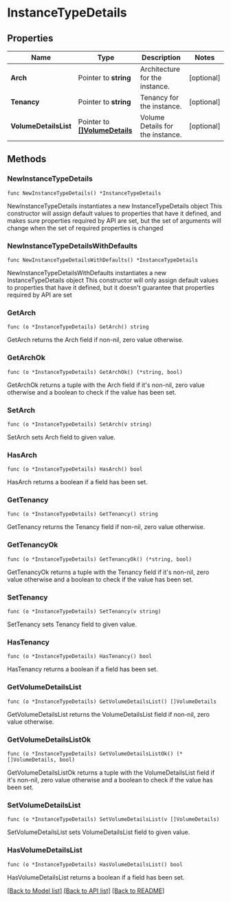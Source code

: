 # InstanceTypeDetails

## Properties

Name | Type | Description | Notes
------------ | ------------- | ------------- | -------------
**Arch** | Pointer to **string** | Architecture for the instance. | [optional] 
**Tenancy** | Pointer to **string** | Tenancy for the instance. | [optional] 
**VolumeDetailsList** | Pointer to [**[]VolumeDetails**](VolumeDetails.md) | Volume Details for the instance. | [optional] 

## Methods

### NewInstanceTypeDetails

`func NewInstanceTypeDetails() *InstanceTypeDetails`

NewInstanceTypeDetails instantiates a new InstanceTypeDetails object
This constructor will assign default values to properties that have it defined,
and makes sure properties required by API are set, but the set of arguments
will change when the set of required properties is changed

### NewInstanceTypeDetailsWithDefaults

`func NewInstanceTypeDetailsWithDefaults() *InstanceTypeDetails`

NewInstanceTypeDetailsWithDefaults instantiates a new InstanceTypeDetails object
This constructor will only assign default values to properties that have it defined,
but it doesn't guarantee that properties required by API are set

### GetArch

`func (o *InstanceTypeDetails) GetArch() string`

GetArch returns the Arch field if non-nil, zero value otherwise.

### GetArchOk

`func (o *InstanceTypeDetails) GetArchOk() (*string, bool)`

GetArchOk returns a tuple with the Arch field if it's non-nil, zero value otherwise
and a boolean to check if the value has been set.

### SetArch

`func (o *InstanceTypeDetails) SetArch(v string)`

SetArch sets Arch field to given value.

### HasArch

`func (o *InstanceTypeDetails) HasArch() bool`

HasArch returns a boolean if a field has been set.

### GetTenancy

`func (o *InstanceTypeDetails) GetTenancy() string`

GetTenancy returns the Tenancy field if non-nil, zero value otherwise.

### GetTenancyOk

`func (o *InstanceTypeDetails) GetTenancyOk() (*string, bool)`

GetTenancyOk returns a tuple with the Tenancy field if it's non-nil, zero value otherwise
and a boolean to check if the value has been set.

### SetTenancy

`func (o *InstanceTypeDetails) SetTenancy(v string)`

SetTenancy sets Tenancy field to given value.

### HasTenancy

`func (o *InstanceTypeDetails) HasTenancy() bool`

HasTenancy returns a boolean if a field has been set.

### GetVolumeDetailsList

`func (o *InstanceTypeDetails) GetVolumeDetailsList() []VolumeDetails`

GetVolumeDetailsList returns the VolumeDetailsList field if non-nil, zero value otherwise.

### GetVolumeDetailsListOk

`func (o *InstanceTypeDetails) GetVolumeDetailsListOk() (*[]VolumeDetails, bool)`

GetVolumeDetailsListOk returns a tuple with the VolumeDetailsList field if it's non-nil, zero value otherwise
and a boolean to check if the value has been set.

### SetVolumeDetailsList

`func (o *InstanceTypeDetails) SetVolumeDetailsList(v []VolumeDetails)`

SetVolumeDetailsList sets VolumeDetailsList field to given value.

### HasVolumeDetailsList

`func (o *InstanceTypeDetails) HasVolumeDetailsList() bool`

HasVolumeDetailsList returns a boolean if a field has been set.


[[Back to Model list]](../README.md#documentation-for-models) [[Back to API list]](../README.md#documentation-for-api-endpoints) [[Back to README]](../README.md)


